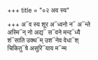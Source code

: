 +++
title = "०२ अव स्य"

+++
अ᳓व स्य शूर अ᳓ध्वनो न᳓ अ᳓न्ते  
अस्मि᳓न् नो अद्य᳓ स᳓वने मन्द᳓ध्यै  
शं᳓साति उक्थ᳓म् उश᳓नेव वेधा᳓श्  
चिकितु᳓षे असुरि᳓याय म᳓न्म